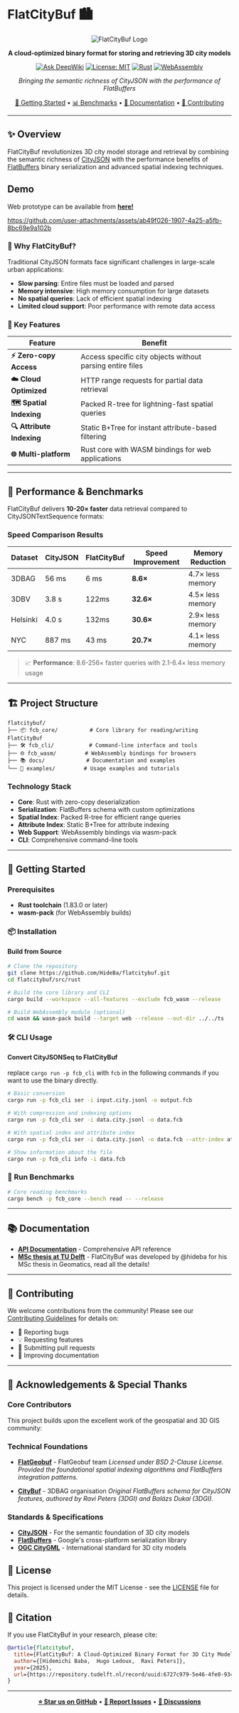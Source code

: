 # FlatCityBuf 🏙️

<div align="center">

![FlatCityBuf Logo](./docs/logo.png)

**A cloud-optimized binary format for storing and retrieving 3D city models**

[![Ask DeepWiki](https://deepwiki.com/badge.svg)](https://deepwiki.com/HideBa/flatcitybuf)
[![License: MIT](https://img.shields.io/badge/License-MIT-yellow.svg)](https://opensource.org/licenses/MIT)
[![Rust](https://img.shields.io/badge/rust-%23000000.svg?style=flat&logo=rust&logoColor=white)](https://www.rust-lang.org/)
[![WebAssembly](https://img.shields.io/badge/WebAssembly-654FF0?style=flat&logo=webassembly&logoColor=white)](https://webassembly.org/)

*Bringing the semantic richness of CityJSON with the performance of FlatBuffers*

[🚀 Getting Started](#-getting-started) • [📊 Benchmarks](#-performance--benchmarks) • [📖 Documentation](#-documentation) • [🤝 Contributing](#-contributing)

</div>

---

## ✨ Overview

FlatCityBuf revolutionizes 3D city model storage and retrieval by combining the semantic richness of [CityJSON](https://github.com/cityjson/cityjson-spec) with the performance benefits of [FlatBuffers](https://github.com/google/flatbuffers) binary serialization and advanced spatial indexing techniques.

## Demo
Web prototype can be available from **[here!](https://fcb-web-prototype.netlify.app/)**

https://github.com/user-attachments/assets/ab49f026-1907-4a25-a5fb-8bc69e9a102b


### 🎯 Why FlatCityBuf?

Traditional CityJSON formats face significant challenges in large-scale urban applications:

- **Slow parsing**: Entire files must be loaded and parsed
- **Memory intensive**: High memory consumption for large datasets
- **No spatial queries**: Lack of efficient spatial indexing
- **Limited cloud support**: Poor performance with remote data access

### 🚀 Key Features

| Feature | Benefit |
|---------|---------|
| **⚡ Zero-copy Access** | Access specific city objects without parsing entire files |
| **☁️ Cloud Optimized** | HTTP range requests for partial data retrieval |
| **🗺️ Spatial Indexing** | Packed R-tree for lightning-fast spatial queries |
| **🔍 Attribute Indexing** | Static B+Tree for instant attribute-based filtering |
| **🌐 Multi-platform** | Rust core with WASM bindings for web applications |

---

## 🚄 Performance & Benchmarks

FlatCityBuf delivers **10-20× faster** data retrieval compared to CityJSONTextSequence formats:

### Speed Comparison Results

| Dataset | CityJSON | FlatCityBuf | **Speed Improvement** | Memory Reduction |
|---------|---------------|------------------|---------------------|------------------|
| 3DBAG | 56 ms | 6 ms | **8.6×** | 4.7× less memory |
| 3DBV | 3.8 s | 122ms | **32.6×** | 4.5× less memory |
| Helsinki | 4.0 s | 132ms | **30.6×** | 2.9× less memory |
| NYC | 887 ms | 43 ms | **20.7×** | 4.1× less memory |


> 📈 **Performance**: 8.6-256× faster queries with 2.1-6.4× less memory usage

---

## 🏗️ Project Structure

```
flatcitybuf/
├── 📦 fcb_core/          # Core library for reading/writing FlatCityBuf
├── 🛠️ fcb_cli/           # Command-line interface and tools
├── 🌐 fcb_wasm/         # WebAssembly bindings for browsers
├── 📚 docs/             # Documentation and examples
└── 🧪 examples/         # Usage examples and tutorials
```

### Technology Stack

- **Core**: Rust with zero-copy deserialization
- **Serialization**: FlatBuffers schema with custom optimizations
- **Spatial Index**: Packed R-tree for efficient range queries
- **Attribute Index**: Static B+Tree for attribute indexing
- **Web Support**: WebAssembly bindings via wasm-pack
- **CLI**: Comprehensive command-line tools

---

## 🚀 Getting Started

### Prerequisites

- **Rust toolchain** (1.83.0 or later)
- **wasm-pack** (for WebAssembly builds)

### 📦 Installation

#### Build from Source

```bash
# Clone the repository
git clone https://github.com/HideBa/flatcitybuf.git
cd flatcitybuf/src/rust

# Build the core library and CLI
cargo build --workspace --all-features --exclude fcb_wasm --release

# Build WebAssembly module (optional)
cd wasm && wasm-pack build --target web --release --out-dir ../../ts
```

### 🛠️ CLI Usage

#### Convert CityJSONSeq to FlatCityBuf

replace `cargo run -p fcb_cli` with `fcb` in the following commands if you want to use the binary directly.

```bash
# Basic conversion
cargo run -p fcb_cli ser -i input.city.jsonl -o output.fcb

# With compression and indexing options
cargo run -p fcb_cli ser -i data.city.jsonl -o data.fcb

# With spatial index and attribute index
cargo run -p fcb_cli ser -i data.city.jsonl -o data.fcb --attr-index attribute_name,attribute_name2 --attr-branching-factor 256

# Show information about the file
cargo run -p fcb_cli info -i data.fcb
```

### 🧪 Run Benchmarks

```bash
# Core reading benchmarks
cargo bench -p fcb_core --bench read -- --release
```

---

## 📚 Documentation

- **[API Documentation](https://docs.rs/fcb_core)** - Comprehensive API reference
- **[MSc thesis at TU Delft](https://resolver.tudelft.nl/uuid:6727c979-5e46-4fe0-9349-a7803e825d02)** - FlatCityBuf was developed by @hideba for his MSc thesis in Geomatics, read all the details!

---

## 🤝 Contributing

We welcome contributions from the community! Please see our [Contributing Guidelines](CONTRIBUTING.md) for details on:

- 🐛 Reporting bugs
- 💡 Requesting features
- 🔧 Submitting pull requests
- 📝 Improving documentation

---

## 🙏 Acknowledgements & Special Thanks

### Core Contributors

This project builds upon the excellent work of the geospatial and 3D GIS community:

### Technical Foundations

- **[FlatGeobuf](https://github.com/flatgeobuf/flatgeobuf)** - FlatGeobuf team
  *Licensed under BSD 2-Clause License. Provided the foundational spatial indexing algorithms and FlatBuffers integration patterns.*

- **[CityBuf](https://github.com/3DBAG/CityBuf)** - 3DBAG organisation
  *Original FlatBuffers schema for CityJSON features, authored by Ravi Peters (3DGI) and Balázs Dukai (3DGI).*

### Standards & Specifications

- **[CityJSON](https://www.cityjson.org/specs/2.0.1/)** - For the semantic foundation of 3D city models
- **[FlatBuffers](https://github.com/google/flatbuffers)** - Google's cross-platform serialization library
- **[OGC CityGML](https://www.ogc.org/standards/citygml)** - International standard for 3D city models

## 📄 License

This project is licensed under the MIT License - see the [LICENSE](LICENSE) file for details.

## 📖 Citation

If you use FlatCityBuf in your research, please cite:

```bibtex
@article{flatcitybuf,
  title={FlatCityBuf: A Cloud-Optimized Binary Format for 3D City Models},
  author={[Hidemichi Baba,  Hugo Ledoux,  Ravi Peters]},
  year={2025},
  url={https://repository.tudelft.nl/record/uuid:6727c979-5e46-4fe0-9349-a7803e825d02}
}
```

---

<div align="center">

**[⭐ Star us on GitHub](https://github.com/HideBa/flatcitybuf)** • **[🐛 Report Issues](https://github.com/HideBa/flatcitybuf/issues)** • **[💬 Discussions](https://github.com/HideBa/flatcitybuf/discussions)**

</div>
